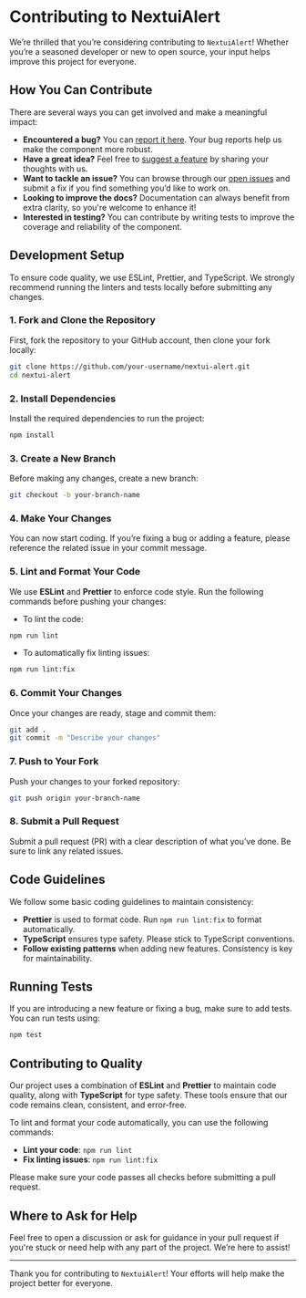 # Contributing to NextuiAlert

We’re thrilled that you’re considering contributing to `NextuiAlert`! Whether you’re a seasoned developer or new to open source, your input helps improve this project for everyone.

## How You Can Contribute

There are several ways you can get involved and make a meaningful impact:

-   **Encountered a bug?** You can [report it here](https://github.com/sensasi-delight/nextui-alert/issues/new/choose). Your bug reports help us make the component more robust.
-   **Have a great idea?** Feel free to [suggest a feature](https://github.com/sensasi-delight/nextui-alert/issues/new/choose) by sharing your thoughts with us.
-   **Want to tackle an issue?** You can browse through our [open issues](https://github.com/sensasi-delight/nextui-alert/issues) and submit a fix if you find something you’d like to work on.
-   **Looking to improve the docs?** Documentation can always benefit from extra clarity, so you're welcome to enhance it!
-   **Interested in testing?** You can contribute by writing tests to improve the coverage and reliability of the component.

## Development Setup

To ensure code quality, we use ESLint, Prettier, and TypeScript. We strongly recommend running the linters and tests locally before submitting any changes.

### 1. Fork and Clone the Repository

First, fork the repository to your GitHub account, then clone your fork locally:

```bash
git clone https://github.com/your-username/nextui-alert.git
cd nextui-alert
```

### 2. Install Dependencies

Install the required dependencies to run the project:

```bash
npm install
```

### 3. Create a New Branch

Before making any changes, create a new branch:

```bash
git checkout -b your-branch-name
```

### 4. Make Your Changes

You can now start coding. If you’re fixing a bug or adding a feature, please reference the related issue in your commit message.

### 5. Lint and Format Your Code

We use **ESLint** and **Prettier** to enforce code style. Run the following commands before pushing your changes:

-   To lint the code:

```bash
npm run lint
```

-   To automatically fix linting issues:

```bash
npm run lint:fix
```

### 6. Commit Your Changes

Once your changes are ready, stage and commit them:

```bash
git add .
git commit -m "Describe your changes"
```

### 7. Push to Your Fork

Push your changes to your forked repository:

```bash
git push origin your-branch-name
```

### 8. Submit a Pull Request

Submit a pull request (PR) with a clear description of what you’ve done. Be sure to link any related issues.

## Code Guidelines

We follow some basic coding guidelines to maintain consistency:

-   **Prettier** is used to format code. Run `npm run lint:fix` to format automatically.
-   **TypeScript** ensures type safety. Please stick to TypeScript conventions.
-   **Follow existing patterns** when adding new features. Consistency is key for maintainability.

## Running Tests

If you are introducing a new feature or fixing a bug, make sure to add tests. You can run tests using:

```bash
npm test
```

## Contributing to Quality

Our project uses a combination of **ESLint** and **Prettier** to maintain code quality, along with **TypeScript** for type safety. These tools ensure that our code remains clean, consistent, and error-free.

To lint and format your code automatically, you can use the following commands:

-   **Lint your code**: `npm run lint`
-   **Fix linting issues**: `npm run lint:fix`

Please make sure your code passes all checks before submitting a pull request.

## Where to Ask for Help

Feel free to open a discussion or ask for guidance in your pull request if you're stuck or need help with any part of the project. We’re here to assist!

---

Thank you for contributing to `NextuiAlert`! Your efforts will help make the project better for everyone.
